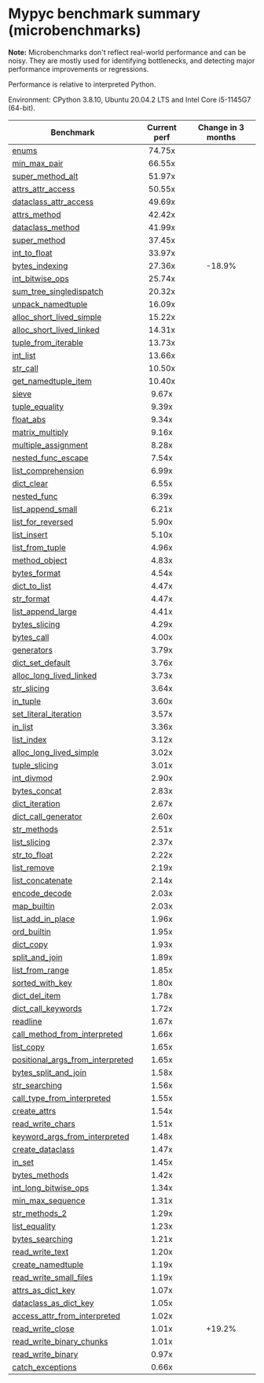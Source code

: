 # Mypyc benchmark summary (microbenchmarks)

**Note:** Microbenchmarks don't reflect real-world performance and can be noisy.
           They are mostly used for identifying bottlenecks, and detecting major performance
           improvements or regressions.

Performance is relative to interpreted Python.

Environment: CPython 3.8.10, Ubuntu 20.04.2 LTS and Intel Core i5-1145G7 (64-bit).

| Benchmark | Current perf | Change in 3 months |
| --- | :---: | :---: |
| [enums](benchmarks/enums.md) | 74.75x |  |
| [min_max_pair](benchmarks/min_max_pair.md) | 66.55x |  |
| [super_method_alt](benchmarks/super_method_alt.md) | 51.97x |  |
| [attrs_attr_access](benchmarks/attrs_attr_access.md) | 50.55x |  |
| [dataclass_attr_access](benchmarks/dataclass_attr_access.md) | 49.69x |  |
| [attrs_method](benchmarks/attrs_method.md) | 42.42x |  |
| [dataclass_method](benchmarks/dataclass_method.md) | 41.99x |  |
| [super_method](benchmarks/super_method.md) | 37.45x |  |
| [int_to_float](benchmarks/int_to_float.md) | 33.97x |  |
| [bytes_indexing](benchmarks/bytes_indexing.md) | 27.36x | -18.9% |
| [int_bitwise_ops](benchmarks/int_bitwise_ops.md) | 25.74x |  |
| [sum_tree_singledispatch](benchmarks/sum_tree_singledispatch.md) | 20.32x |  |
| [unpack_namedtuple](benchmarks/unpack_namedtuple.md) | 16.09x |  |
| [alloc_short_lived_simple](benchmarks/alloc_short_lived_simple.md) | 15.22x |  |
| [alloc_short_lived_linked](benchmarks/alloc_short_lived_linked.md) | 14.31x |  |
| [tuple_from_iterable](benchmarks/tuple_from_iterable.md) | 13.73x |  |
| [int_list](benchmarks/int_list.md) | 13.66x |  |
| [str_call](benchmarks/str_call.md) | 10.50x |  |
| [get_namedtuple_item](benchmarks/get_namedtuple_item.md) | 10.40x |  |
| [sieve](benchmarks/sieve.md) | 9.67x |  |
| [tuple_equality](benchmarks/tuple_equality.md) | 9.39x |  |
| [float_abs](benchmarks/float_abs.md) | 9.34x |  |
| [matrix_multiply](benchmarks/matrix_multiply.md) | 9.16x |  |
| [multiple_assignment](benchmarks/multiple_assignment.md) | 8.28x |  |
| [nested_func_escape](benchmarks/nested_func_escape.md) | 7.54x |  |
| [list_comprehension](benchmarks/list_comprehension.md) | 6.99x |  |
| [dict_clear](benchmarks/dict_clear.md) | 6.55x |  |
| [nested_func](benchmarks/nested_func.md) | 6.39x |  |
| [list_append_small](benchmarks/list_append_small.md) | 6.21x |  |
| [list_for_reversed](benchmarks/list_for_reversed.md) | 5.90x |  |
| [list_insert](benchmarks/list_insert.md) | 5.10x |  |
| [list_from_tuple](benchmarks/list_from_tuple.md) | 4.96x |  |
| [method_object](benchmarks/method_object.md) | 4.83x |  |
| [bytes_format](benchmarks/bytes_format.md) | 4.54x |  |
| [dict_to_list](benchmarks/dict_to_list.md) | 4.47x |  |
| [str_format](benchmarks/str_format.md) | 4.47x |  |
| [list_append_large](benchmarks/list_append_large.md) | 4.41x |  |
| [bytes_slicing](benchmarks/bytes_slicing.md) | 4.29x |  |
| [bytes_call](benchmarks/bytes_call.md) | 4.00x |  |
| [generators](benchmarks/generators.md) | 3.79x |  |
| [dict_set_default](benchmarks/dict_set_default.md) | 3.76x |  |
| [alloc_long_lived_linked](benchmarks/alloc_long_lived_linked.md) | 3.73x |  |
| [str_slicing](benchmarks/str_slicing.md) | 3.64x |  |
| [in_tuple](benchmarks/in_tuple.md) | 3.60x |  |
| [set_literal_iteration](benchmarks/set_literal_iteration.md) | 3.57x |  |
| [in_list](benchmarks/in_list.md) | 3.36x |  |
| [list_index](benchmarks/list_index.md) | 3.12x |  |
| [alloc_long_lived_simple](benchmarks/alloc_long_lived_simple.md) | 3.02x |  |
| [tuple_slicing](benchmarks/tuple_slicing.md) | 3.01x |  |
| [int_divmod](benchmarks/int_divmod.md) | 2.90x |  |
| [bytes_concat](benchmarks/bytes_concat.md) | 2.83x |  |
| [dict_iteration](benchmarks/dict_iteration.md) | 2.67x |  |
| [dict_call_generator](benchmarks/dict_call_generator.md) | 2.60x |  |
| [str_methods](benchmarks/str_methods.md) | 2.51x |  |
| [list_slicing](benchmarks/list_slicing.md) | 2.37x |  |
| [str_to_float](benchmarks/str_to_float.md) | 2.22x |  |
| [list_remove](benchmarks/list_remove.md) | 2.19x |  |
| [list_concatenate](benchmarks/list_concatenate.md) | 2.14x |  |
| [encode_decode](benchmarks/encode_decode.md) | 2.03x |  |
| [map_builtin](benchmarks/map_builtin.md) | 2.03x |  |
| [list_add_in_place](benchmarks/list_add_in_place.md) | 1.96x |  |
| [ord_builtin](benchmarks/ord_builtin.md) | 1.95x |  |
| [dict_copy](benchmarks/dict_copy.md) | 1.93x |  |
| [split_and_join](benchmarks/split_and_join.md) | 1.89x |  |
| [list_from_range](benchmarks/list_from_range.md) | 1.85x |  |
| [sorted_with_key](benchmarks/sorted_with_key.md) | 1.80x |  |
| [dict_del_item](benchmarks/dict_del_item.md) | 1.78x |  |
| [dict_call_keywords](benchmarks/dict_call_keywords.md) | 1.72x |  |
| [readline](benchmarks/readline.md) | 1.67x |  |
| [call_method_from_interpreted](benchmarks/call_method_from_interpreted.md) | 1.66x |  |
| [list_copy](benchmarks/list_copy.md) | 1.65x |  |
| [positional_args_from_interpreted](benchmarks/positional_args_from_interpreted.md) | 1.65x |  |
| [bytes_split_and_join](benchmarks/bytes_split_and_join.md) | 1.58x |  |
| [str_searching](benchmarks/str_searching.md) | 1.56x |  |
| [call_type_from_interpreted](benchmarks/call_type_from_interpreted.md) | 1.55x |  |
| [create_attrs](benchmarks/create_attrs.md) | 1.54x |  |
| [read_write_chars](benchmarks/read_write_chars.md) | 1.51x |  |
| [keyword_args_from_interpreted](benchmarks/keyword_args_from_interpreted.md) | 1.48x |  |
| [create_dataclass](benchmarks/create_dataclass.md) | 1.47x |  |
| [in_set](benchmarks/in_set.md) | 1.45x |  |
| [bytes_methods](benchmarks/bytes_methods.md) | 1.42x |  |
| [int_long_bitwise_ops](benchmarks/int_long_bitwise_ops.md) | 1.34x |  |
| [min_max_sequence](benchmarks/min_max_sequence.md) | 1.31x |  |
| [str_methods_2](benchmarks/str_methods_2.md) | 1.29x |  |
| [list_equality](benchmarks/list_equality.md) | 1.23x |  |
| [bytes_searching](benchmarks/bytes_searching.md) | 1.21x |  |
| [read_write_text](benchmarks/read_write_text.md) | 1.20x |  |
| [create_namedtuple](benchmarks/create_namedtuple.md) | 1.19x |  |
| [read_write_small_files](benchmarks/read_write_small_files.md) | 1.19x |  |
| [attrs_as_dict_key](benchmarks/attrs_as_dict_key.md) | 1.07x |  |
| [dataclass_as_dict_key](benchmarks/dataclass_as_dict_key.md) | 1.05x |  |
| [access_attr_from_interpreted](benchmarks/access_attr_from_interpreted.md) | 1.02x |  |
| [read_write_close](benchmarks/read_write_close.md) | 1.01x | +19.2% |
| [read_write_binary_chunks](benchmarks/read_write_binary_chunks.md) | 1.01x |  |
| [read_write_binary](benchmarks/read_write_binary.md) | 0.97x |  |
| [catch_exceptions](benchmarks/catch_exceptions.md) | 0.66x |  |

